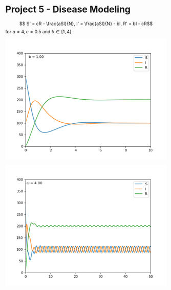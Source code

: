 # Project 5 - Disease Modeling

$$ S' = cR - \frac{aSI}{N}, I' = \frac{aSI}{N} - bI, R' = bI - cR$$
for $a=4, c=0.5$ and $b\in[1, 4]$

![](figs/SIRS_var_b.gif)

![](figs/SIRS_svar.gif)